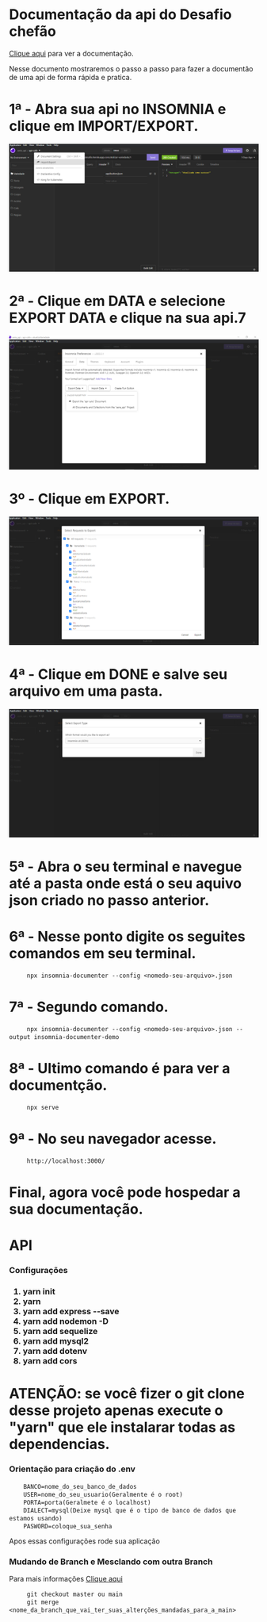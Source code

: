 # Documentação da api do Desafio chefão

<a href="https://sharp-minsky-130ff4.netlify.app/" >Clique aqui</a> para ver a documentação.

Nesse documento mostraremos o passo a passo para fazer a documentão de uma api de forma rápida e pratica.
# 1ª - Abra sua api no INSOMNIA e clique em IMPORT/EXPORT.
<img src="./img/1.png"/>

# 2ª - Clique em DATA e selecione EXPORT DATA e clique na sua api.7
<img src="./img/2.png"/>

# 3º - Clique em EXPORT.
<img src="./img/3.png"/>

# 4ª - Clique em DONE e salve seu arquivo em uma pasta.
<img src="./img/4.png"/>

# 5ª - Abra o seu terminal e navegue até a pasta onde está o seu aquivo json criado no passo anterior.

# 6ª - Nesse ponto digite os seguites comandos em seu terminal.

         npx insomnia-documenter --config <nomedo-seu-arquivo>.json

# 7ª - Segundo comando.

         npx insomnia-documenter --config <nomedo-seu-arquivo>.json --output insomnia-documenter-demo

# 8ª - Ultimo comando é para ver a documentção.

         npx serve

# 9ª - No seu navegador acesse.

         http://localhost:3000/

# Final, agora você pode hospedar a sua documentação.

# API

<h3>Configurações<h3>

<ol>
<li>yarn init </li>
<li>yarn</li>
<li>yarn add express --save </li>
<li>yarn add nodemon -D</li>
<li>yarn add sequelize</li>
<li>yarn add mysql2</li>
<li>yarn add dotenv</li>
<li>yarn add cors</li>
  </ol>
  
  <h1>ATENÇÃO: se você fizer o git clone desse projeto apenas execute o "yarn" que ele instalarar todas as dependencias.</h1>
  
  <h3>Orientação para criação do .env</h3>
      
        BANCO=nome_do_seu_banco_de_dados
        USER=nome_do_seu_usuario(Geralmente é o root)
        PORTA=porta(Geralmete é o localhost)
        DIALECT=mysql(Deixe mysql que é o tipo de banco de dados que estamos usando)
        PASWORD=coloque_sua_senha
  
  Apos essas configurações rode sua aplicação
  
  <h3>Mudando de Branch e Mesclando com outra Branch</h3>
  Para mais informações <a href="https://git-scm.com/book/pt-br/v2/Branches-no-Git-O-b%C3%A1sico-de-Ramifica%C3%A7%C3%A3o-Branch-e-Mesclagem-Merge">Clique aqui</a>
  
         git checkout master ou main
         git merge <nome_da_branch_que_vai_ter_suas_alterções_mandadas_para_a_main>
